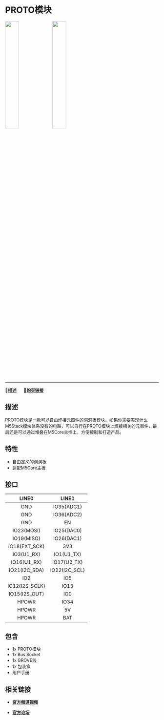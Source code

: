 # PROTO模块

<img src="assets/img/product_pics/modules/module_proto_01.png" width="30%" height="30%"> <img src="assets/img/product_pics/modules/module_proto_02.png" width="30%" height="30%">

***

:memo:**[描述](#描述)**&nbsp;&nbsp;&nbsp;&nbsp;&nbsp;&nbsp;🛒**[购买链接](https://item.taobao.com/item.htm?spm=a1z10.3-c.w4002-1172588106.10.69f6425e8Agsbh&id=559647865340)**

## 描述

PROTO模块是一款可以自由焊接元器件的洞洞板模块。如果你需要实现什么M5Stack模块体系没有的电路，可以自行在PROTO模块上焊接相关的元器件，最后还是可以通过堆叠在M5Core主控上，方便控制和打造产品。

## 特性

-  自由定义的洞洞板
-  适配M5Core主板

## 接口

| LINE0             | LINE1            |
|:---:|:---:|
| GND               | IO35(ADC1)       |
| GND               | IO36(ADC2)       |
| GND               | EN               |
| IO23(MOSI)        | IO25(DAC0)       |
| IO19(MISO)        | IO26(DAC1)       |
| IO18(EXT\_SCK)    | 3V3              |
| IO3(U1\_RX)       | IO1(U1\_TX)      |
| IO16(U1\_RX)      | IO17(U2\_TX)     |
| IO21(I2C\_SDA)    | IO22(I2C\_SCL)   |
| IO2               | IO5              |
| IO12(I2S\_SCLK)   | IO13             |
| IO15(I2S\_OUT)    | IO0              |
| HPOWR             | IO34             |
| HPOWR             | 5V               |
| HPOWR             | BAT              |

## 包含

-  1x PROTO模块
-  1x Bus Socket
-  1x GROVE线
-  1x 包装盒
-  用户手册

## 相关链接

- **[官方频道视频](https://i.youku.com/i/UNjE1ODA2MzE0OA==?spm=a2hzp.8253869.0.0)**

- **[官方论坛](http://forum.m5stack.com/)**

